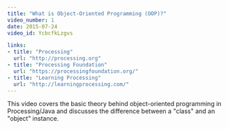 ```yaml
---
title: "What is Object-Oriented Programming (OOP)?"
video_number: 1
date: 2015-07-24
video_id: YcbcfkLzgvs

links:
- title: "Processing"
  url: "http://processing.org"
- title: "Processing Foundation"
  url: "https://processingfoundation.org/"
- title: "Learning Processing"
  url: "http://learningprocessing.com/"
---
```


This video covers the basic theory behind object-oriented programming in Processing/Java and discusses the difference between a "class" and an "object" instance.
